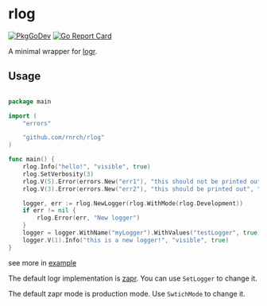 # rlog

[![PkgGoDev](https://pkg.go.dev/badge/github.com/rnrch/rlog)](https://pkg.go.dev/github.com/rnrch/rlog)
[![Go Report Card](https://goreportcard.com/badge/github.com/rnrch/rlog)](https://goreportcard.com/report/github.com/rnrch/rlog)

A minimal wrapper for [logr].

## Usage

```go

package main

import (
    "errors"

    "github.com/rnrch/rlog"
)

func main() {
    rlog.Info("hello!", "visible", true)
    rlog.SetVerbosity(3)
    rlog.V(5).Error(errors.New("err1"), "this should not be printed out", "visible", false)
    rlog.V(3).Error(errors.New("err2"), "this should be printed out", "visible", true, "level", 3)

    logger, err := rlog.NewLogger(rlog.WithMode(rlog.Development))
    if err != nil {
        rlog.Error(err, "New logger")
    }
    logger = logger.WithName("myLogger").WithValues("testLogger", true)
    logger.V(1).Info("this is a new logger!", "visible", true)
}
```

see more in [example](example)

The default logr implementation is [zapr]. You can use `SetLogger` to change it.

The default zapr mode is production mode. Use `SwtichMode` to change it.

[logr]: https://github.com/go-logr/logr
[zapr]: https://github.com/go-logr/zapr
